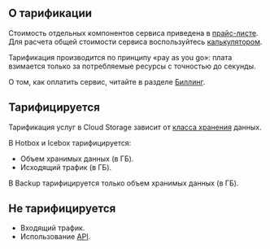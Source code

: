 ## О тарификации

Стоимость отдельных компонентов сервиса приведена в [прайс-листе](https://cloud.vk.com/pricelist). Для расчета общей стоимости сервиса воспользуйтесь [калькулятором](https://cloud.vk.com/pricing).

Тарификация производится по принципу «pay as you go»: плата взимается только за потребляемые ресурсы с точностью до секунды.

О том, как оплатить сервис, читайте в разделе [Биллинг](/ru/additionals/billing).

## Тарифицируется

Тарификация услуг в Cloud Storage зависит от [класса хранения](../concepts/intro#klassy_hraneniya_baketa) данных.

В Hotbox и Icebox тарифицируется:

- Объем хранимых данных (в ГБ).
- Исходящий трафик (в ГБ).

В Backup тарифицируется только объем хранимых данных (в ГБ).

## Не тарифицируется

- Входящий трафик.
- Использование [API](../about-s3-api/).
